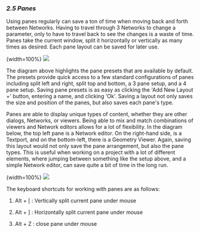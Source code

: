 
### *2.5 Panes*

Using panes regularly can save a ton of time when moving back and forth between Networks. Having to travel through 3 Networks to change a parameter, only to have to travel back to see the changes is a waste of time. Panes take the current window, split it horizontally or vertically as many times as desired. Each pane layout can be saved for later use. 

{width=100%}
![](../img/2.5/panes-1.png)

The diagram above highlights the pane presets that are available by default. The presets provide quick access to a few standard configurations of panes including split left and right, split top and bottom, a 3 pane setup, and a 4 pane setup. Saving pane presets is as easy as clicking the 'Add New Layout +' button, entering a name, and clicking 'Ok'. Saving a layout not only saves the size and position of the panes, but also saves each pane's type. 

Panes are able to display unique types of content, whether they are other dialogs, Networks, or viewers. Being able to mix and match combinations of viewers and Network editors allows for a lot of flexibility. In the diagram below, the top left pane is a Network editor. On the right-hand side, is a Textport, and on the bottom-left, there is a Geometry Viewer. Again, saving this layout would not only save the pane arrangement, but also the pane types. This is useful when working on a project with a lot of different elements, where jumping between something like the setup above, and a simple Network editor, can save quite a bit of time in the long run.

{width=100%}
![](../img/2.5/panes-2.png)

The keyboard shortcuts for working with panes are as follows:

1. Alt + [ : Vertically split current pane under mouse

1. Alt + ] : Horizontally split current pane under mouse

1. Alt + Z : close pane under mouse
